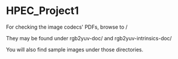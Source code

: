# HPEC_Project1

For checking the image codecs' PDFs, browse to /

They may be found under rgb2yuv-doc/ and rgb2yuv-intrinsics-doc/

You will also find sample images under those directories.
